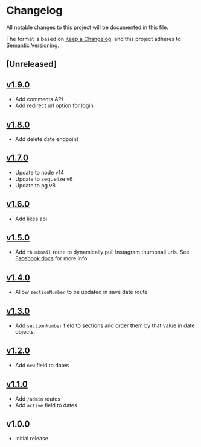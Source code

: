 # Changelog
All notable changes to this project will be documented in this file.

The format is based on [Keep a Changelog](https://keepachangelog.com/en/1.0.0/),
and this project adheres to [Semantic Versioning](https://semver.org/spec/v2.0.0.html).

## [Unreleased]

## [v1.9.0](https://github.com/nathanab/beaconapi/compare/v1.8.0...v1.9.0)
- Add comments API
- Add redirect url option for login

## [v1.8.0](https://github.com/nathanab/beaconapi/compare/v1.7.0...v1.8.0)
- Add delete date endpoint

## [v1.7.0](https://github.com/nathanab/beaconapi/compare/v1.6.0...v1.7.0)
- Update to node v14
- Update to sequelize v6
- Update to pg v8

## [v1.6.0](https://github.com/nathanab/beaconapi/compare/v1.5.0...v1.6.0)
- Add likes api

## [v1.5.0](https://github.com/nathanab/beaconapi/compare/v1.4.0...v1.5.0)
- Add `thumbnail` route to dynamically pull Instagram thumbnail urls. See [Facebook docs](https://developers.facebook.com/docs/plugins/oembed/) for more info.

## [v1.4.0](https://github.com/nathanab/beaconapi/compare/v1.3.0...v1.4.0)
- Allow `sectionNumber` to be updated in save date route

## [v1.3.0](https://github.com/nathanab/beaconapi/compare/v1.2.0...v1.3.0)
- Add `sectionNumber` field to sections and order them by that value in date objects.

## [v1.2.0](https://github.com/nathanab/beaconapi/compare/v1.1.0...v1.2.0)
- Add `new` field to dates

## [v1.1.0](https://github.com/nathanab/beaconapi/compare/v1.0.0...v1.1.0)
- Add `/admin` routes
- Add `active` field to dates

## v1.0.0
- Initial release
